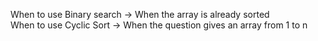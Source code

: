 When to use Binary search
-> When the array is already sorted <br>
When to use Cyclic Sort
-> When the question gives an array from 1 to n